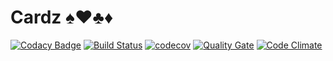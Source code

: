 # Cardz :spades::hearts::clubs::diamonds:
[![Codacy Badge](https://api.codacy.com/project/badge/Grade/036bda817b314d4a8f587c410b5b500b)](https://www.codacy.com/app/RusticFlare/Cardz?utm_source=github.com&utm_medium=referral&utm_content=RusticFlare/Cardz&utm_campaign=badger)
[![Build Status](https://travis-ci.org/RusticFlare/Cardz.svg?branch=master)](https://travis-ci.org/RusticFlare/Cardz)
[![codecov](https://codecov.io/gh/RusticFlare/Cardz/branch/master/graph/badge.svg)](https://codecov.io/gh/RusticFlare/Cardz)
[![Quality Gate](https://sonarqube.com/api/badges/gate?key=uk.rusticflare:cardz)](https://sonarqube.com/dashboard/index/uk.rusticflare:cardz)
[![Code Climate](https://codeclimate.com/github/RusticFlare/Cardz/badges/gpa.svg)](https://codeclimate.com/github/RusticFlare/Cardz)

